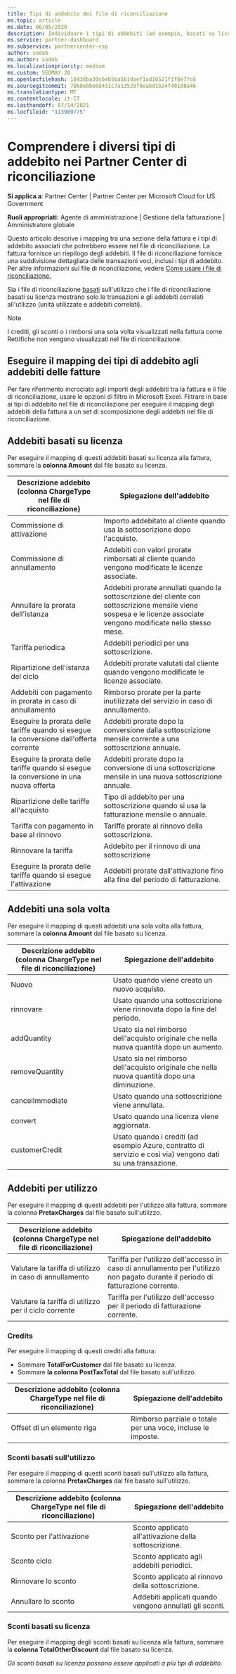 ```yaml
---
title: Tipi di addebito dei file di riconciliazione
ms.topic: article
ms.date: 06/05/2020
description: Individuare i tipi di addebiti (ad esempio, basati su licenza, basati sull'utilizzo e una sola volta), crediti e sconti nei file di riconciliazione Partner Center di riconciliazione.
ms.service: partner-dashboard
ms.subservice: partnercenter-csp
author: sodeb
ms.author: sodeb
ms.localizationpriority: medium
ms.custom: SEOMAY.20
ms.openlocfilehash: 10438ba30c6eb5ba5b1daef1ad16521f1f8e77c6
ms.sourcegitcommit: 70b8ebbe0d431c7a13529f9eabd1b24f40108a46
ms.translationtype: MT
ms.contentlocale: it-IT
ms.lasthandoff: 07/14/2021
ms.locfileid: "113989775"
---
```

# <a name="understand-the-different-charge-types-in-partner-center-reconciliation-files"></a>Comprendere i diversi tipi di addebito nei Partner Center di riconciliazione

**Si applica a**: Partner Center | Partner Center per Microsoft Cloud for US Government

**Ruoli appropriati:** Agente di amministrazione | Gestione della fatturazione | Amministratore globale

Questo articolo descrive i mapping tra una sezione della fattura e i tipi di addebito associati che potrebbero essere nel file di riconciliazione. La fattura fornisce un riepilogo degli addebiti. Il file di riconciliazione fornisce una suddivisione dettagliata delle transazioni voci, inclusi i tipi di addebito. Per altre informazioni sui file di riconciliazione, vedere [Come usare i file di riconciliazione.](use-the-reconciliation-files.md)

Sia i file di [](license-based-recon-files.md) riconciliazione [basati](usage-based-recon-files.md) sull'utilizzo che i file di riconciliazione basati su licenza mostrano solo le transazioni e gli addebiti correlati all'utilizzo (unità utilizzate e addebiti correlati).

> [!NOTE]
> I crediti, gli sconti o i rimborsi una  sola volta visualizzati nella fattura come Rettifiche non vengono visualizzati nel file di riconciliazione.

## <a name="map-charge-types-to-invoice-charges"></a>Eseguire il mapping dei tipi di addebito agli addebiti delle fatture

Per fare riferimento incrociato agli importi degli addebiti tra la fattura e il file di riconciliazione, usare le opzioni di filtro in Microsoft Excel. Filtrare in base ai tipi di addebito nel file di riconciliazione per eseguire il mapping degli addebiti della fattura a un set di scomposizione degli addebiti nel file di riconciliazione.

## <a name="license-based-charges"></a>Addebiti basati su licenza

Per eseguire il mapping di questi addebiti basati su licenza alla fattura, sommare la **colonna Amount** dal file basato su licenza.

| Descrizione addebito (colonna ChargeType nel file di riconciliazione) | Spiegazione dell'addebito |
| ------------------------------------------------------------- | ------------------ |
| Commissione di attivazione | Importo addebitato al cliente quando usa la sottoscrizione dopo l'acquisto. |
| Commissione di annullamento | Addebiti con valori prorate rimborsati al cliente quando vengono modificate le licenze associate. |
| Annullare la prorata dell'istanza | Addebiti prorate annullati quando la sottoscrizione del cliente con sottoscrizione mensile viene sospesa e le licenze associate vengono modificate nello stesso mese. |
| Tariffa periodica | Addebiti periodici per una sottoscrizione. |
| Ripartizione dell'istanza del ciclo | Addebiti prorate valutati dal cliente quando vengono modificate le licenze associate. |
| Addebiti con pagamento in prorata in caso di annullamento | Rimborso prorate per la parte inutilizzata del servizio in caso di annullamento. |
| Eseguire la prorata delle tariffe quando si esegue la conversione dall'offerta corrente | Addebiti prorate dopo la conversione dalla sottoscrizione mensile corrente a una sottoscrizione annuale. |
| Eseguire la prorata delle tariffe quando si esegue la conversione in una nuova offerta | Addebiti prorate dopo la conversione di una sottoscrizione mensile in una nuova sottoscrizione annuale. |
| Ripartizione delle tariffe all'acquisto | Tipo di addebito per una sottoscrizione quando si usa la fatturazione mensile o annuale. |
| Tariffa con pagamento in base al rinnovo | Tariffe prorate al rinnovo della sottoscrizione. |
| Rinnovare la tariffa | Addebito per il rinnovo di una sottoscrizione |
| Eseguire la prorata delle tariffe quando si esegue l'attivazione | Addebiti prorate dall'attivazione fino alla fine del periodo di fatturazione. |

## <a name="one-time-charges"></a>Addebiti una sola volta

Per eseguire il mapping di questi addebiti una sola volta alla fattura, sommare la **colonna Amount** dal file basato su licenza.

| Descrizione addebito (colonna ChargeType nel file di riconciliazione) | Spiegazione dell'addebito |
| ------------------------------------------------------------- | ------------------ |
| Nuovo | Usato quando viene creato un nuovo acquisto. |
| rinnovare | Usato quando una sottoscrizione viene rinnovata dopo la fine del periodo. |
| addQuantity | Usato sia nel rimborso dell'acquisto originale che nella nuova quantità dopo un aumento. |
| removeQuantity | Usato sia nel rimborso dell'acquisto originale che nella nuova quantità dopo una diminuzione. |
| cancelImmediate | Usato quando una sottoscrizione viene annullata. |
| convert | Usato quando una licenza viene aggiornata. |
| customerCredit | Usato quando i crediti (ad esempio Azure, contratto di servizio e così via) vengono dati su una transazione. |

## <a name="usage-charges"></a>Addebiti per utilizzo

Per eseguire il mapping di questi addebiti per l'utilizzo alla fattura, sommare la colonna **PretaxCharges** dal file basato sull'utilizzo.

| Descrizione addebito (colonna ChargeType nel file di riconciliazione) | Spiegazione dell'addebito |
| ------------------------------------------------------------- | ------------------ |
| Valutare la tariffa di utilizzo in caso di annullamento | Tariffa per l'utilizzo dell'accesso in caso di annullamento per l'utilizzo non pagato durante il periodo di fatturazione corrente. |
| Valutare la tariffa di utilizzo per il ciclo corrente | Tariffa per l'utilizzo dell'accesso per il periodo di fatturazione corrente. |

### <a name="credits"></a>Credits

Per eseguire il mapping di questi crediti alla fattura:

- Sommare **TotalForCustomer** dal file basato su licenza.
- Sommare **la colonna PostTaxTotal** dal file basato sull'utilizzo.

| Descrizione addebito (colonna ChargeType nel file di riconciliazione) | Spiegazione dell'addebito |
| ------------------------------------------------------------- | ------------------ |
| Offset di un elemento riga | Rimborso parziale o totale per una voce, incluse le imposte. |

### <a name="usage-based-discounts"></a>Sconti basati sull'utilizzo

Per eseguire il mapping di questi sconti basati sull'utilizzo alla fattura, sommare la colonna **PretaxCharges** dal file basato sull'utilizzo.

| Descrizione addebito (colonna ChargeType nel file di riconciliazione) | Spiegazione dell'addebito |
| ------------------------------------------------------------- | ------------------ |
| Sconto per l'attivazione | Sconto applicato all'attivazione della sottoscrizione. |
| Sconto ciclo | Sconto applicato agli addebiti periodici. |
| Rinnovare lo sconto | Sconto applicato al rinnovo della sottoscrizione. |
| Annullare lo sconto | Addebiti applicati quando vengono annullati gli sconti. |

### <a name="license-based-discounts"></a>Sconti basati su licenza

Per eseguire il mapping degli sconti basati su licenza alla fattura, sommare la **colonna TotalOtherDiscount** dal file basato su licenza.

*Gli sconti basati su licenza possono essere applicati a più tipi di addebito.*
